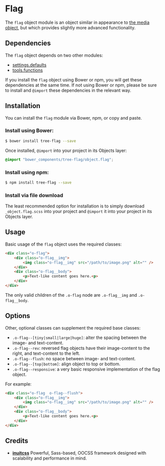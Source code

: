# Flag

The `flag` object module is an object similar in appearance to
[the media object](https://github.com/treeframework/object.media), but which
provides slightly more advanced functionality.

## Dependencies

The `flag` object depends on two other modules:

* [settings.defaults](https://github.com/treeframework/settings.defaults)
* [tools.functions](https://github.com/treeframework/tools.functions)

If you install the `flag` object using Bower or npm, you will get these 
dependencies at the same time. If not using Bower or npm, please be sure to 
install and `@import` these dependencies in the relevant way.

## Installation

You can install the `flag` module via Bower, npm, or copy and paste.

### Install using Bower:

```sh
$ bower install tree-flag --save
```

Once installed, `@import` into your project in its Objects layer:

```scss
@import "bower_components/tree-flag/object.flag";
```

### Install using npm:

```sh
$ npm install tree-flag --save
```

### Install via file download

The least recommended option for installation is to simply download
`_object.flag.scss` into your project and `@import` it into your project in
its Objects layer.

## Usage

Basic usage of the `flag` object uses the required classes:

```html
<div class="o-flag">
    <div class="o-flag__img">
        <img class="o-flag__img" src="/path/to/image.png" alt="" />
    </div>
    <div class="o-flag__body">
        <p>Text-like content goes here.<p>
    </div>
</div>
```

The only valid children of the `.o-flag` node are `.o-flag__img` and 
`.o-flag__body`.

## Options

Other, optional classes can supplement the required base classes:

* `.o-flag--[tiny|small|large|huge]`: alter the spacing between the image- and
  text-content.
* `.o-flag--rev`: reversed flag objects have their image-content to the right,
  and text-content to the left.
* `.o-flag--flush`: no space between image- and text-content.
* `.o-flag--[top|bottom]`: align object to top or bottom.
* `.o-flag--responsive`: a very basic responsive implementation of the flag object.

For example:

```html
<div class="o-flag  o-flag--flush">
    <div class="o-flag__img">
        <img class="o-flag__img" src="/path/to/image.png" alt="" />
    </div>
    <div class="o-flag__body">
        <p>Text-like content goes here.<p>
    </div>
</div>
```

## Credits

* **[inuitcss](https://github.com/inuitcss)** Powerful, Sass-based, OOCSS
framework designed with scalability and performance in mind.

